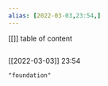 ```yaml
---
alias: [2022-03-03,23:54,]
---
```

[[]]
table of content
```toc
```

[[2022-03-03]] 23:54

```query
"foundation"
```